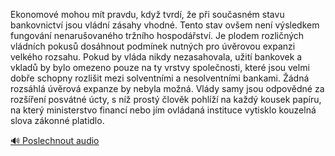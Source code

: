 
Ekonomové mohou mít pravdu, když tvrdí, že při současném stavu bankovnictví jsou vládní zásahy vhodné. Tento stav ovšem není výsledkem fungování nenarušovaného tržního hospodářství. Je plodem rozličných vládních pokusů dosáhnout podmínek nutných pro úvěrovou expanzi velkého rozsahu. Pokud by vláda nikdy nezasahovala, užití bankovek a vkladů by bylo omezeno pouze na ty vrstvy společnosti, které jsou velmi dobře schopny rozlišit mezi solventními a nesolventními bankami. Žádná rozsáhlá úvěrová expanze by nebyla možná. Vlády samy jsou odpovědné za rozšíření posvátné úcty, s níž prostý člověk pohlíží na každý kousek papíru, na který ministerstvo financí nebo jím ovládaná instituce vytisklo kouzelná slova zákonné platidlo.

[🔊 Poslechnout audio](/data/7-paragraphs/audio/chapter_83/para_007-Ekonomov-mohou-mt-pravdu-kdy-tvrd-e-pi-sou.mp3)
